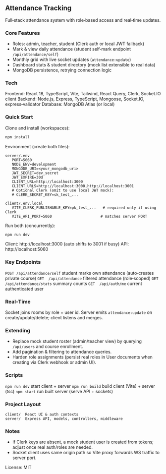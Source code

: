 ## Attendance Tracking

Full‑stack attendance system with role‑based access and real‑time updates.

### Core Features
* Roles: admin, teacher, student (Clerk auth or local JWT fallback)
* Mark & view daily attendance (student self‑mark endpoint `/api/attendance/self`)
* Monthly grid with live socket updates (`attendance:update`)
* Dashboard stats & student directory (mock list extensible to real data)
* MongoDB persistence, retrying connection logic

### Tech
Frontend: React 18, TypeScript, Vite, Tailwind, React Query, Clerk, Socket.IO client
Backend: Node.js, Express, TypeScript, Mongoose, Socket.IO, express‑validator
Database: MongoDB Atlas (or local)

### Quick Start
Clone and install (workspaces):
```bash
npm install
```
Environment (create both files):
```
server/.env
   PORT=5060
   NODE_ENV=development
   MONGODB_URI=<your_mongodb_uri>
   JWT_SECRET=dev_secret
   JWT_EXPIRE=30d
   CLIENT_URL=http://localhost:3000
   CLIENT_URLS=http://localhost:3000,http://localhost:3001
   # Optional Clerk (omit to use local JWT mock):
   # CLERK_SECRET_KEY=sk_test_...

client/.env.local
   VITE_CLERK_PUBLISHABLE_KEY=pk_test_...   # required only if using Clerk
   VITE_API_PORT=5060                      # matches server PORT
```
Run both (concurrently):
```bash
npm run dev
```
Client: http://localhost:3000 (auto shifts to 3001 if busy)
API:    http://localhost:5060

### Key Endpoints
`POST /api/attendance/self`  student marks own attendance (auto‑creates private course)
`GET  /api/attendance`       filtered attendance (role‑scoped)
`GET  /api/attendance/stats` summary counts
`GET  /api/auth/me`          current authenticated user

### Real‑Time
Socket joins rooms by role + user id. Server emits `attendance:update` on create/update/delete; client listens and merges.

### Extending
* Replace mock student roster (admin/teacher view) by querying `/api/users` and course enrollment.
* Add pagination & filtering to attendance queries.
* Harden role assignments (persist real roles in User documents when creating via Clerk webhook or admin UI).

### Scripts
`npm run dev`        start client + server
`npm run build`      build client (Vite) + server (tsc)
`npm start`          run built server (serve API + sockets)

### Project Layout
```
client/  React UI & auth contexts
server/  Express API, models, controllers, middleware
```

### Notes
* If Clerk keys are absent, a mock student user is created from tokens; adjust once real auth/roles are needed.
* Socket client uses same origin path so Vite proxy forwards WS traffic to server port.

License: MIT